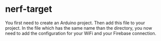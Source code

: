 # nerf-target
You first need to create an Arduino project. Then add this file to your project. In the file which has the same name than the directory, you now need to add the configuration for your WiFi and your Firebase connection.
